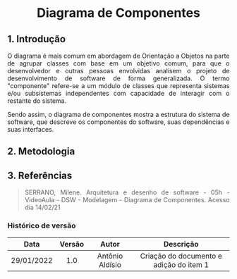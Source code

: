 # <center> Diagrama de Componentes

<div align="justify">

## 1. Introdução

O diagrama é mais comum em abordagem de Orientação a Objetos na parte de agrupar classes com base em um objetivo comum, para que o desenvolvedor e outras pessoas envolvidas analisem o projeto de desenvolvimento de software de forma generalizada. O termo "componente" refere-se a um módulo de classes que representa sistemas e/ou subsistemas independentes com capacidade de interagir com o restante do sistema.

Sendo assim, o diagrama de componentes mostra a estrutura do sistema de software, que descreve os componentes do software, suas dependências e suas interfaces.

## 2. Metodologia 


## 3. Referências

> SERRANO, Milene. Arquitetura e desenho de software - 05h - VideoAula - DSW - Modelagem - Diagrama de Componentes. Acesso dia 14/02/21

</div>

### Histórico de versão

|    Data    | Versão |    Autor    |      Descrição       |
| :--------: | :----: | :---------: | :------------------: |
| 29/01/2022 |  1.0   | Antônio Aldísio | Criação do documento e adição do item 1 |
